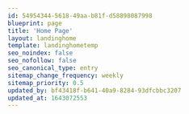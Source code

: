 ```yaml
---
id: 54954344-5618-49aa-b81f-d58898087998
blueprint: page
title: 'Home Page'
layout: landinghome
template: landinghometemp
seo_noindex: false
seo_nofollow: false
seo_canonical_type: entry
sitemap_change_frequency: weekly
sitemap_priority: 0.5
updated_by: bf43418f-b641-40a9-8284-93dfcbbc3207
updated_at: 1643072553
---
```

